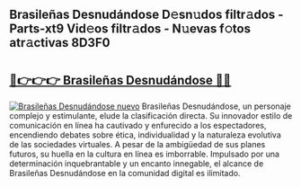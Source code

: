 ## Brasileñas Desnudándose D𝚎sn𝚞dos filtr𝚊dos - Parts-xt9 Vid𝚎os filtr𝚊dos - N𝚞evas f𝚘tos atr𝚊ctivas 8D3F0

# <h2><a href="http://mb86qy.tromn.icu/?c=Brasile%c3%b1as+Desnud%c3%a1ndose">🔗👉👉👉 Brasileñas Desnudándose 🔗🔗</a></h2>

[![Brasileñas Desnudándose nuevo](https://i.imgur.com/pEAQMta.gif)](http://mb86qy.tromn.icu/?c=Brasile%c3%b1as+Desnud%c3%a1ndose)
Brasileñas Desnudándose, un personaje complejo y estimulante, elude la clasificación directa. Su innovador estilo de comunicación en línea ha cautivado y enfurecido a los espectadores, encendiendo debates sobre ética, individualidad y la naturaleza evolutiva de las sociedades virtuales. A pesar de la ambigüedad de sus planes futuros, su huella en la cultura en línea es imborrable. Impulsado por una determinación inquebrantable y un encanto innegable, el alcance de Brasileñas Desnudándose en la comunidad digital es ilimitado.
